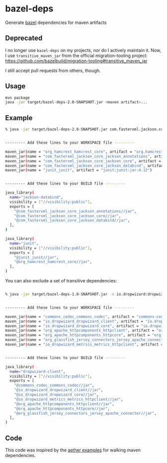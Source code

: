 # bazel-deps

Generate [bazel](http://bazel.io/) dependencies for maven artifacts

## Deprecated

I no longer use `bazel-deps` on my projects, nor do I actively maintain it. Now, I use `transitive_maven_jar` from the official migration-tooling project: https://github.com/bazelbuild/migration-tooling#transitive_maven_jar

I still accept pull requests from others, though.

## Usage

```bash
mvn package
java -jar target/bazel-deps-2.0-SNAPSHOT.jar <maven artifact>...
```

## Example

```bash
% java -jar target/bazel-deps-2.0-SNAPSHOT.jar com.fasterxml.jackson.core:jackson-databind:2.5.0 junit:junit:jar:4.12


--------- Add these lines to your WORKSPACE file ---------

maven_jar(name = "org_hamcrest_hamcrest_core", artifact = "org.hamcrest:hamcrest-core:jar:1.3")
maven_jar(name = "com_fasterxml_jackson_core_jackson_annotations", artifact = "com.fasterxml.jackson.core:jackson-annotations:jar:2.5.0")
maven_jar(name = "com_fasterxml_jackson_core_jackson_core", artifact = "com.fasterxml.jackson.core:jackson-core:jar:2.5.0")
maven_jar(name = "com_fasterxml_jackson_core_jackson_databind", artifact = "com.fasterxml.jackson.core:jackson-databind:jar:2.5.0")
maven_jar(name = "junit_junit", artifact = "junit:junit:jar:4.12")


--------- Add these lines to your BUILD file ---------

java_library(
  name="jackson-databind",
  visibility = ["//visibility:public"],
  exports = [
    "@com_fasterxml_jackson_core_jackson_annotations//jar",
    "@com_fasterxml_jackson_core_jackson_core//jar",
    "@com_fasterxml_jackson_core_jackson_databind//jar",
  ],
)

java_library(
  name="junit",
  visibility = ["//visibility:public"],
  exports = [
    "@junit_junit//jar",
    "@org_hamcrest_hamcrest_core//jar",
  ],
)
```

You can also exclude a set of transitive dependencies:

```bash

% java -jar target/bazel-deps-1.0-SNAPSHOT.jar -x io.dropwizard:dropwizard-core:0.8.1 io.dropwizard:dropwizard-client:0.8.1


--------- Add these lines to your WORKSPACE file ---------

maven_jar(name = "commons_codec_commons_codec", artifact = "commons-codec:commons-codec:jar:1.6")
maven_jar(name = "io_dropwizard_dropwizard_client", artifact = "io.dropwizard:dropwizard-client:jar:0.8.1")
maven_jar(name = "io_dropwizard_dropwizard_core", artifact = "io.dropwizard:dropwizard-core:jar:0.8.1")
maven_jar(name = "org_apache_httpcomponents_httpclient", artifact = "org.apache.httpcomponents:httpclient:jar:4.3.5")
maven_jar(name = "org_apache_httpcomponents_httpcore", artifact = "org.apache.httpcomponents:httpcore:jar:4.3.2")
maven_jar(name = "org_glassfish_jersey_connectors_jersey_apache_connector", artifact = "org.glassfish.jersey.connectors:jersey-apache-connector:jar:2.17")
maven_jar(name = "io_dropwizard_metrics_metrics_httpclient", artifact = "io.dropwizard.metrics:metrics-httpclient:jar:3.1.1")


--------- Add these lines to your BUILD file ---------

java_library(
  name="dropwizard-client",
  visibility = ["//visibility:public"],
  exports = [
    "@commons_codec_commons_codec//jar",
    "@io_dropwizard_dropwizard_client//jar",
    "@io_dropwizard_dropwizard_core//jar",
    "@io_dropwizard_metrics_metrics_httpclient//jar",
    "@org_apache_httpcomponents_httpclient//jar",
    "@org_apache_httpcomponents_httpcore//jar",
    "@org_glassfish_jersey_connectors_jersey_apache_connector//jar",
  ],
)
```

## Code

This code was inspired by the [aether examples](https://github.com/eclipse/aether-demo/blob/322fa556494335faaf3ad3b7dbe8f89aaaf6222d/aether-demo-snippets/src/main/java/org/eclipse/aether/examples/GetDependencyTree.java) for walking maven dependencies.
